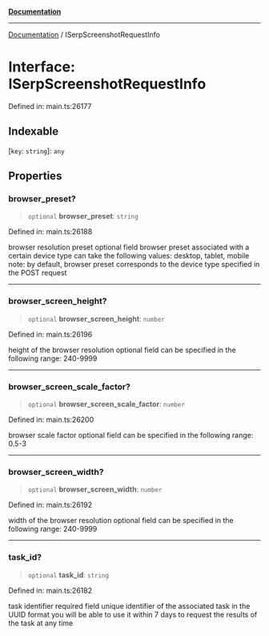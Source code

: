 [**Documentation**](../README.md)

***

[Documentation](../README.md) / ISerpScreenshotRequestInfo

# Interface: ISerpScreenshotRequestInfo

Defined in: main.ts:26177

## Indexable

\[`key`: `string`\]: `any`

## Properties

### browser\_preset?

> `optional` **browser\_preset**: `string`

Defined in: main.ts:26188

browser resolution preset
optional field
browser preset associated with a certain device type
can take the following values: desktop, tablet, mobile
note: by default, browser preset corresponds to the device type specified in the POST request

***

### browser\_screen\_height?

> `optional` **browser\_screen\_height**: `number`

Defined in: main.ts:26196

height of the browser resolution
optional field
can be specified in the following range: 240-9999

***

### browser\_screen\_scale\_factor?

> `optional` **browser\_screen\_scale\_factor**: `number`

Defined in: main.ts:26200

browser scale factor
optional field
can be specified in the following range: 0.5-3

***

### browser\_screen\_width?

> `optional` **browser\_screen\_width**: `number`

Defined in: main.ts:26192

width of the browser resolution
optional field
can be specified in the following range: 240-9999

***

### task\_id?

> `optional` **task\_id**: `string`

Defined in: main.ts:26182

task identifier
required field
unique identifier of the associated task in the UUID format
you will be able to use it within 7 days to request the results of the task at any time
